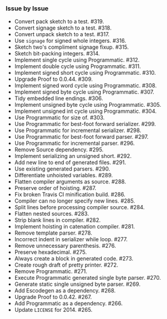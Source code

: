 ### Issue by Issue

 * Convert pack sketch to a test. #319.
 * Convert signage sketch to a test. #318.
 * Convert unpack sketch to a test. #317.
 * Use `signage` for signed whole integers. #316.
 * Sketch two's compliment signage fixup. #315.
 * Sketch bit-packing integers. #314.
 * Implement single cycle using Programmatic. #312.
 * Implement double cycle using Programmatic. #311.
 * Implement signed short cycle using Programmatic. #310.
 * Upgrade Proof to 0.0.44. #309.
 * Implement signed word cycle using Programmatic. #308.
 * Implement signed byte cycle using Programmatic. #307.
 * Tidy embedded line endings. #306.
 * Implement unsigned byte cycle using Programmatic. #305.
 * Implement unsigned int cycle using Programmatic. #304.
 * Use Programmatic for size of. #303.
 * Use Programmatic for best-foot forward serializer. #299.
 * Use Programmatic for incremental serializer. #298.
 * Use Programmatic for best-foot forward parser. #297.
 * Use Programmatic for incremental parser. #296.
 * Remove Source dependency. #295.
 * Implement serializing an unsigned short. #292.
 * Add new line to end of generated files. #291.
 * Use existing generated parsers. #290.
 * Differentiate unhoisted variables. #289.
 * Flatten compiler arguments as source. #288.
 * Preserve order of hoisting. #287.
 * Fix broken Travis CI minification build. #286.
 * Compiler can no longer specify new lines. #285.
 * Split lines before processing compiler source. #284.
 * Flatten nested sources. #283.
 * Strip blank lines in compiler. #282.
 * Implement hoisting in catenation compiler. #281.
 * Remove template parser. #278.
 * Incorrect indent in serializer while loop. #277.
 * Remove unnecessary parenthesis. #276.
 * Preserve hexadecimal. #275.
 * Always create a block in generated code. #273.
 * Create rough draft of pretty printer. #272.
 * Remove Programmatic. #271.
 * Execute Programmatic generated single byte parser. #270.
 * Generate static single unsigned byte parser. #269.
 * Add Escodegen as a dependency. #268.
 * Upgrade Proof to 0.0.42. #267.
 * Add Programmatic as a dependency. #266.
 * Update `LICENSE` for 2014. #265.
